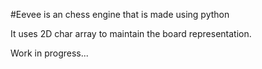 #Eevee is an chess engine that is made using python

It uses 2D char array to maintain the board representation.

Work in progress...
